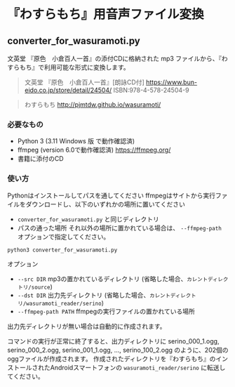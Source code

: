 # 『わすらもち』用音声ファイル変換

## converter_for_wasuramoti.py
文英堂 『原色　小倉百人一首』の添付CDに格納された mp3 ファイルから、『わすらもち』で利用可能な形式に変換します。

>文英堂 『原色　小倉百人一首』[朗詠CD付]
https://www.bun-eido.co.jp/store/detail/24504/
ISBN:978-4-578-24504-9 

>わすらもち http://pjmtdw.github.io/wasuramoti/

### 必要なもの
- Python 3 (3.11 Windows 版 で動作確認済)
- ffmpeg (version 6.0で動作確認済)  https://ffmpeg.org/
- 書籍に添付のCD

### 使い方
Pythonはインストールしてパスを通してください
ffmpegはサイトから実行ファイルをダウンロードし、以下のいずれかの場所に置いてください
- `converter_for_wasuramoti.py` と同じディレクトリ
- パスの通った場所
それ以外の場所に置かれている場合は、 `--ffmpeg-path` オプションで指定してください。

```commandline
python3 converter_for_wasuramoti.py
```
オプション
* `--src DIR` mp3の置かれているディレクトリ (省略した場合、`カレントディレクトリ/source`)  
* `--dst DIR` 出力先ディレクトリ (省略した場合、`カレントディレクトリ/wasuramoti_reader/serino`)
* `--ffmpeg-path PATH` ffmpegの実行ファイルの置かれている場所

出力先ディレクトリが無い場合は自動的に作成されます。

コマンドの実行が正常に終了すると、出力ディレクトリに serino_000_1.ogg, serino_000_2.ogg, serino_001_1.ogg, ..., serino_100_2.ogg
のように、202個のoggファイルが作成されます。
作成されたディレクトリを『わすらもち』のインストールされたAndroidスマートフォンの
`wasuramoti_reader/serino` に転送してください。